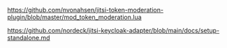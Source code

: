 https://github.com/nvonahsen/jitsi-token-moderation-plugin/blob/master/mod_token_moderation.lua

https://github.com/nordeck/jitsi-keycloak-adapter/blob/main/docs/setup-standalone.md

